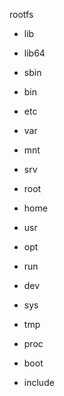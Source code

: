 rootfs



* lib
* lib64
* sbin
* bin

* etc
* var
* mnt
* srv


* root
* home
* usr
* opt

* run
* dev
* sys
* tmp
* proc
* boot

* include

